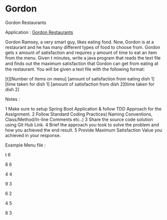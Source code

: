 # Gordon
Gordon Restaurants

Application : <a href="https://gordon.cfapps.io/">Gordon Restaurants</a>

Gordon Ramsey, a very smart guy, likes eating food. Now, Gordon is at a restaurant and he has many different types of food to choose from. Gordon gets x amount of satisfaction and requires y amount of time to eat an item from the menu. Given t minutes, write a java program that reads the text file and ﬁnds out the maximum satisfaction that Gordon can get from eating at the restaurant. You will be given a text file with the following format:
 
[t][Number of items on menu]
[amount of satisfaction from eating dish 1][time taken for dish 1]
[amount of satisfaction from dish 2][time taken for dish 2]


Notes :
 
1 Make sure to setup Spring Boot Application & follow TDD Approach for the     Assignment.
2 Follow Standard Coding Practices( Naming Conventions, Class/Method/In-line Comments etc..)
3 Share the source code solution using Git Hub Link.
4 Brief the approach you took to solve the problem and how you achieved the end result.
5 Provide Maximum Satisfaction Value you achieved in your response.
 
 
Example Menu file : 

t 6

8 6

4 4

9 3

6 2

4 5

8 3
